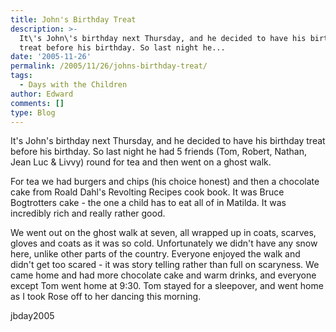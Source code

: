 ```yaml
---
title: John's Birthday Treat
description: >-
  It\'s John\'s birthday next Thursday, and he decided to have his birthday
  treat before his birthday. So last night he...
date: '2005-11-26'
permalink: /2005/11/26/johns-birthday-treat/
tags:
  - Days with the Children
author: Edward
comments: []
type: Blog
---
```


It\'s John\'s birthday next Thursday, and he decided to have his
birthday treat before his birthday. So last night he had 5 friends (Tom,
Robert, Nathan, Jean Luc & Livvy) round for tea and then went on a ghost
walk.

For tea we had burgers and chips (his choice honest) and then a
chocolate cake from Roald Dahl\'s Revolting Recipes cook book. It was
Bruce Bogtrotters cake - the one a child has to eat all of in Matilda.
It was incredibly rich and really rather good.

We went out on the ghost walk at seven, all wrapped up in coats,
scarves, gloves and coats as it was so cold. Unfortunately we didn\'t
have any snow here, unlike other parts of the country. Everyone enjoyed
the walk and didn\'t get too scared - it was story telling rather than
full on scaryness. We came home and had more chocolate cake and warm
drinks, and everyone except Tom went home at 9:30. Tom stayed for a
sleepover, and went home as I took Rose off to her dancing this morning.

<wpg2>jbday2005</wpg2>

